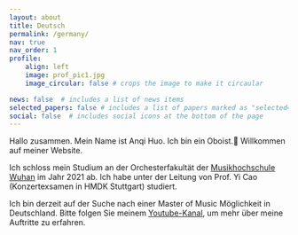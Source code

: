 ```yaml
---
layout: about
title: Deutsch
permalink: /germany/
nav: true
nav_order: 1
profile:
    align: left
    image: prof_pic1.jpg
    image_circular: false # crops the image to make it circaular

news: false  # includes a list of news items
selected_papers: false # includes a list of papers marked as "selected={true}"
social: false  # includes social icons at the bottom of the page
---
```


Hallo zusammen. Mein Name ist Anqi Huo. Ich bin ein Oboist.:musical_note: Willkommen auf meiner Website.

Ich schloss mein Studium an der Orchesterfakultät der [Musikhochschule Wuhan](http://lxs.whcm.edu.cn/) im Jahr 2021 ab.  Ich habe unter der Leitung von Prof. Yi Cao (Konzertexsamen in HMDK Stuttgart) studiert.

Ich bin derzeit auf der Suche nach einer Master of Music Möglichkeit in Deutschland. Bitte folgen Sie meinem [Youtube-Kanal](https://www.youtube.com/@anqihuo2055), um mehr über meine Auftritte zu erfahren.




